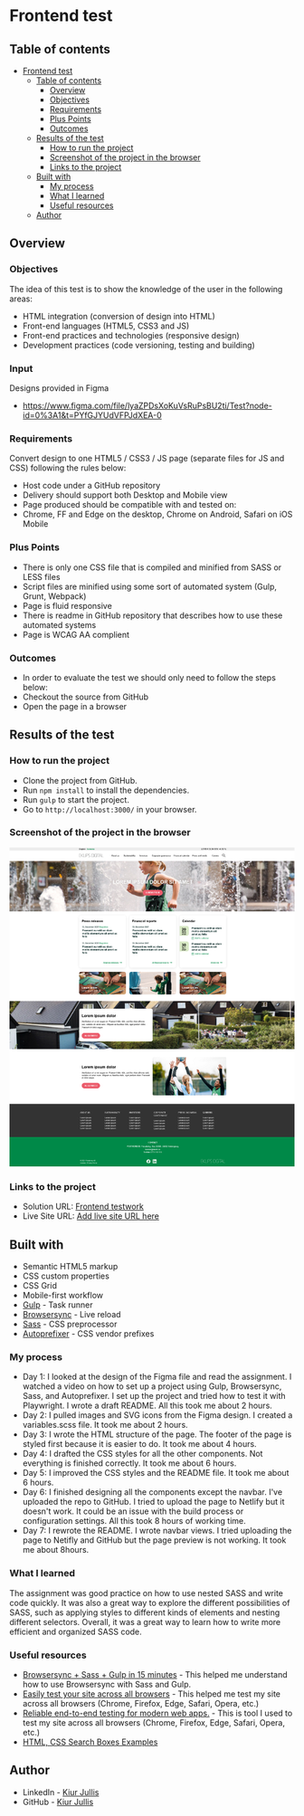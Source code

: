 # Frontend test

## Table of contents

- [Frontend test](#frontend-test)
  - [Table of contents](#table-of-contents)
    - [Overview](#overview)
    - [Objectives](#objectives)
    - [Requirements](#requirements)
    - [Plus Points](#plus-points)
    - [Outcomes](#outcomes)
  - [Results of the test](#results-of-the-test)
    - [How to run the project](#how-to-run-the-project)
    - [Screenshot of the project in the browser](#screenshot-of-the-project-in-the-browser)
    - [Links to the project](#links-to-the-project)
  - [Built with](#built-with)
    - [My process](#my-process)
    - [What I learned](#what-i-learned)
    - [Useful resources](#useful-resources)
  - [Author](#author)

## Overview

### Objectives

The idea of this test is to show the knowledge of the user in the following areas:

- HTML integration (conversion of design into HTML)
- Front-end languages (HTML5, CSS3 and JS)
- Front-end practices and technologies (responsive design)
- Development practices (code versioning, testing and building)

### Input

Designs provided in Figma

- <https://www.figma.com/file/lyaZPDsXoKuVsRuPsBU2ti/Test?node-id=0%3A1&t=PYfGJYUdVFPJdXEA-0>

### Requirements

Convert design to one HTML5 / CSS3 / JS page (separate files for JS and CSS)
following the rules below:

- Host code under a GitHub repository
- Delivery should support both Desktop and Mobile view
- Page produced should be compatible with and tested on:
- Chrome, FF and Edge on the desktop, Chrome on Android, Safari on iOS
Mobile

### Plus Points

- There is only one CSS file that is compiled and minified from SASS or LESS
files
- Script files are minified using some sort of automated system (Gulp, Grunt,
Webpack)
- Page is fluid responsive
- There is readme in GitHub repository that describes how to use these
automated systems
- Page is WCAG AA complient

### Outcomes

- In order to evaluate the test we should only need to follow the steps below:
- Checkout the source from GitHub
- Open the page in a browser

## Results of the test

### How to run the project

- Clone the project from GitHub.
- Run `npm install` to install the dependencies.
- Run `gulp` to start the project.
- Go to `http://localhost:3000/` in your browser.

### Screenshot of the project in the browser

![Screenshot](./img/Screenshot.png)

### Links to the project

- Solution URL: [Frontend testwork](https://github.com/77ccreed/Eklips-frontend-testwork)
- Live Site URL: [Add live site URL here](https://your-live-site-url.com)

## Built with

- Semantic HTML5 markup
- CSS custom properties
- CSS Grid
- Mobile-first workflow
- [Gulp](https://gulpjs.com/) - Task runner
- [Browsersync](https://browsersync.io/) - Live reload
- [Sass](https://sass-lang.com/) - CSS preprocessor
- [Autoprefixer](https://autoprefixer.github.io/) - CSS vendor prefixes

### My process

- Day 1: I looked at the design of the Figma file and read the assignment. I watched a video on how to set up a project using Gulp, Browsersync, Sass, and Autoprefixer. I set up the project and tried how to test it with Playwright. I wrote a draft README. All this took me about 2 hours.
- Day 2: I pulled images and SVG icons from the Figma design. I created a variables.scss file. It took me about 2 hours.
- Day 3: I wrote the HTML structure of the page. The footer of the page is styled first because it is easier to do. It took me about 4 hours.
- Day 4: I drafted the CSS styles for all the other components. Not everything is finished correctly. It took me about 6 hours.
- Day 5: I improved the CSS styles and the README file. It took me about 6 hours.
- Day 6: I finished designing all the components except the navbar. I've uploaded the repo to GitHub. I tried to upload the page to Netlify but it doesn't work. It could be an issue with the build process or configuration settings. All this took 8 hours of working time.
- Day 7: I rewrote the README. I wrote navbar views. I tried uploading the page to Netifly and GitHub but the page preview is not working. It took me about 8hours.

### What I learned

The assignment was good practice on how to use nested SASS and write code quickly. It was also a great way to explore the different possibilities of SASS, such as applying styles to different kinds of elements and nesting different selectors. Overall, it was a great way to learn how to write more efficient and organized SASS code.

### Useful resources

- [Browsersync + Sass + Gulp in 15 minutes](https://www.youtube.com/watch?v=q0E1hbcj-NI&ab_channel=CoderCoder) - This helped me understand how to use Browsersync with Sass and Gulp.
- [Easily test your site across all browsers](https://www.youtube.com/watch?v=pRpsi1Z5YY0&ab_channel=KevinPowell) - This helped me test my site across all browsers (Chrome, Firefox, Edge, Safari, Opera, etc.)
- [Reliable end-to-end testing for modern web apps.](https://playwright.dev/) - This is tool I used to test my site across all browsers (Chrome, Firefox, Edge, Safari, Opera, etc.)
- [HTML, CSS Search Boxes Examples](https://templateyou.com/free-css-search-boxes/)

## Author

- LinkedIn - [Kiur Jullis](https://www.linkedin.com/in/kiur-jullis-89b4929b/)
- GitHub - [Kiur Jullis](https://github.com/77ccreed)
